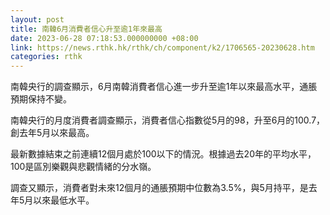 ```yaml
---
layout: post
title: 南韓6月消費者信心升至逾1年來最高
date: 2023-06-28 07:18:53.000000000 +08:00
link: https://news.rthk.hk/rthk/ch/component/k2/1706565-20230628.htm
categories: rthk
---
```


南韓央行的調查顯示，6月南韓消費者信心進一步升至逾1年以來最高水平，通脹預期保持不變。

南韓央行的月度消費者調查顯示，消費者信心指數從5月的98，升至6月的100.7，創去年5月以來最高。

最新數據結束之前連續12個月處於100以下的情況。根據過去20年的平均水平，100是區別樂觀與悲觀情緒的分水嶺。

調查又顯示，消費者對未來12個月的通脹預期中位數為3.5%，與5月持平，是去年5月以來最低水平。
